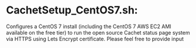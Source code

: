 
# CachetSetup_CentOS7.sh:
Configures a CentOS 7 install (including the CentOS 7 AWS EC2 AMI available on the free tier) to run the open source Cachet status page system via HTTPS using Lets Encrypt certificate. Please feel free to provide input
